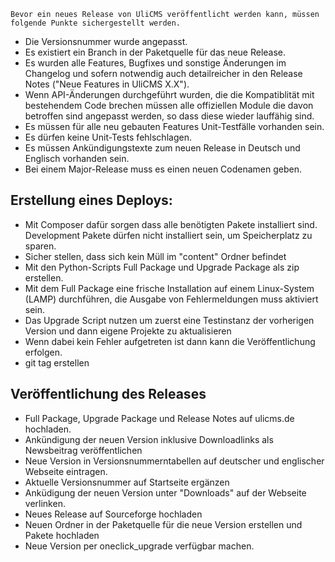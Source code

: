 	Bevor ein neues Release von UliCMS veröffentlicht werden kann, müssen folgende Punkte sichergestellt werden.
* Die Versionsnummer wurde angepasst.
* Es existiert ein Branch in der Paketquelle für das neue Release.
* Es wurden alle Features, Bugfixes und sonstige Änderungen im Changelog und sofern notwendig auch detailreicher in den Release Notes ("Neue Features in UliCMS X.X").
* Wenn API-Änderungen durchgeführt wurden, die die Kompatiblität mit bestehendem Code brechen müssen alle offiziellen Module die davon betroffen sind angepasst werden, so dass diese wieder lauffähig sind.
* Es müssen für alle neu gebauten Features Unit-Testfälle vorhanden sein.
* Es dürfen keine Unit-Tests fehlschlagen.
* Es müssen Ankündigungstexte zum neuen Release in Deutsch und Englisch vorhanden sein.
* Bei einem Major-Release muss es einen neuen Codenamen geben.

## Erstellung eines Deploys:
* Mit Composer dafür sorgen dass alle benötigten Pakete installiert sind. Development Pakete dürfen nicht installiert sein, um Speicherplatz zu sparen.
* Sicher stellen, dass sich kein Müll im "content" Ordner befindet
* Mit den Python-Scripts Full Package und Upgrade Package als zip erstellen.
* Mit dem Full Package eine frische Installation auf einem Linux-System (LAMP) durchführen, die Ausgabe von Fehlermeldungen muss aktiviert sein.
* Das Upgrade Script nutzen um zuerst eine Testinstanz der vorherigen Version und dann eigene Projekte zu aktualisieren
* Wenn dabei kein Fehler aufgetreten ist dann kann die Veröffentlichung erfolgen.
* git tag erstellen

## Veröffentlichung des Releases
* Full Package, Upgrade Package und Release Notes auf ulicms.de hochladen.
* Ankündigung der neuen Version inklusive Downloadlinks als Newsbeitrag veröffentlichen
* Neue Version in Versionsnummerntabellen auf deutscher und englischer Webseite eintragen.
* Aktuelle Versionsnummer auf Startseite ergänzen
* Anküdigung der neuen Version unter "Downloads" auf der Webseite verlinken.
* Neues Release auf Sourceforge hochladen
* Neuen Ordner in der Paketquelle für die neue Version erstellen und Pakete hochladen
* Neue Version per oneclick_upgrade verfügbar machen.
